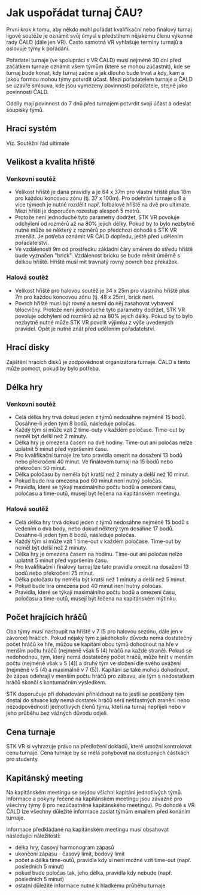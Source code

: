 # Jak uspořádat turnaj ČAU?

První krok k tomu, aby někdo mohl pořádat kvalifikační nebo finálový turnaj ligové soutěže je oznámit svůj úmysl s předstihem nějakému členu výkonné rady ČALD (dále jen VR). Často samotná VR vyhlašuje termíny turnajů a oslovuje týmy k pořádání.

Pořadatel turnaje (ve spolupráci s VR ČALD) musí nejméně 30 dní před začátkem turnaje oznámit všem týmům (které se mohou zúčastnit), kde se turnaj bude konat, kdy turnaj začne a jak dlouho bude trvat a kdy, kam a jakou formou mohou týmy potvrdit účast. Mezi pořadatelem turnaje a ČALD se uzavře smlouva, kde jsou vymezeny povinnosti pořadatele, stejně jako povinnosti ČALD.
 
Oddíly mají povinnost do 7 dnů před turnajem potvrdit svoji účast a odeslat soupisky týmů.

## Hrací systém

Viz. Soutěžní řád ultimate

## Velikost a kvalita hřiště

### Venkovní soutěž

- Velikost hřiště je daná pravidly a je 64 x 37m pro vlastní hřiště plus 18m pro každou koncovou zónu (tj. 37 x 100m). Pro odehrání turnaje o 8 a více týmech je nutné rozdělit např. fotbalové hřiště na dvě pro ultimate. Mezi hřišti je doporučen rozestup alespoň 5 metrů.
- Protože není jednoduché tyto parametry dodržet, STK VR povoluje odchýlení od rozměrů až na 80% jejich délky. Pokud by to bylo nezbytně nutné může se některý z rozměrů po předchozí dohodě s STK VR zmenšit. Je potřeba oznámit VR ČALD dopředu, ještě před udělením pořadatelství.
- Ve vzdálenosti 9m od prostředku základní čáry směrem do středu hřiště bude vyznačen "brick". Vzdálenost bricku se bude měnit úměrně s délkou hřiště. Hřiště musí mít travnatý rovný povrch bez překážek.

### Halová soutěž

- Velikost hřiště pro halovou soutěž je 34 x 25m pro vlastního hřiště plus 7m pro každou koncovou zónu (tj. 48 x 25m), brick není.
- Povrch hřiště musí být rovný a nesmí do něj zasahovat vybavení tělocvičny. Protože není jednoduché tyto parametry dodržet, STK VR povoluje odchýlení od rozměrů až na 80% jejich délky. Pokud by to bylo nezbytně nutné může STK VR povolit výjimku z výše uvedených pravidel. Opět je nutné znát před udělením pořadatelství.

## Hrací disky

Zajištění hracích disků je zodpovědnost organizátora turnaje. ČALD s tímto může pomoct, pokud by bylo potřeba.

## Délka hry

### Venkovní soutěž

- Celá délka hry trvá dokud jeden z týmů nedosáhne nejméně 15 bodů. Dosáhne-li jeden tým 8 bodů, následuje poločas.
- Každý tým si může vzít 2 time-outy v každém poločase. Time-out by neměl být delší než 2 minuty.
- Délka hry je omezena časem na dvě hodiny. Time-out ani poločas nelze uplatnit 5 minut před vypršením času.
- Pro kvalifikační turnaje lze tato pravidla omezit na dosažení 13 bodů nebo překročení 40 minut. Ve finálovém turnaji na 15 bodů nebo překročení 50 minut.
- Délka poločasu by neměla být kratší než 2 minuty a delší než 10 minut.
- Pokud bude hra omezena pod 60 minut není nutný poločas.
- Pravidla, které se týkají maximálního počtu bodů a omezení času, poločasu a time-outů, musejí být řečena na kapitánském meetingu.

### Halová soutěž

- Celá délka hry trvá dokud jeden z týmů nedosáhne nejméně 15 bodů s vedením o dva body, nebo dokud některý tým dosáhne 17 bodů. Dosáhne-li jeden tým 8 bodů, následuje poločas.
- Každý tým si může vzít 1 time-out v každém poločase. Time-out by neměl být delší než 2 minuty.
- Délka hry je omezena časem na hodinu. Time-out ani poločas nelze uplatnit 5 minut před vypršením času.
- Pro kvalifikační i finálový turnaj lze tato pravidla omezit na dosažení 13 bodů nebo překročení 25 minut.
- Délka poločasu by neměla být kratší než 1 minuty a delší než 5 minut.
- Pokud bude hra omezena pod 40 minut není nutný poločas.
- Pravidla, které se týkají maximálního počtu bodů a omezení času, poločasu a time-outů, musejí být řečena na kapitánském mýtinku.

## Počet hrajících hráčů

Oba týmy musí nastoupit na hřiště v 7 (5 pro halovou sezónu, dále jen v závorce) hráčích. Pokud nějaký tým z jakéhokoliv důvodu nemá dostatečný počet hráčů ke hře, můžou se kapitáni obou týmů dohodnout na hře v menším počtu hráčů (nejméně však 5 (4) hráčů na každé straně). Pokud se nedohodnou, tým, který nemá dostatečný počet hráčů, může hrát v menším počtu (nejméně však v 5 (4)) a druhý tým ve složení dle svého uvážení (nejméně v 5 (4) a maximálně v 7 (5)). Kapitáni se také mohou dohodnout, že zápas odehrají v menším počtu hráčů pro zábavu, ale tým s nedostatkem hráčů skončí s kontumačním výsledkem.
 
STK doporučuje při dohadování přihlédnout na to jestli se postižený tým dostal do situace kdy nemá dostatek hráčů sérií nešťastných zranění nebo nezodpovědností jednotlivých členů týmu, kteří na turnaj nepřijeli nebo v jeho průběhu bez vážných důvodu odjeli.

## Cena turnaje

STK VR si vyhrazuje právo na předložení dokladů, které umožní kontrolovat cenu turnaje. Cena turnaje by se měla pohybovat na dostupných částkách pro studenty.

## Kapitánský meeting

Na kapitánském meetingu se sejdou všichni kapitáni jednotlivých týmů. Informace a pokyny řečené na kapitánském meetingu jsou závazné pro všechny týmy (i pro nezúčastněné kapitánského meetingu). Po dohodě s VR ČALD lze všechny důležité informace zaslat týmům emailem před konáním turnaje.
 
Informace předkládané na kapitánském meetingu musí obsahovat následující náležitosti:
- délka hry, časový harmonogram zápasů
- ukončení zápasu - časový limit, bodový limit
- počet a délka time-outů, pravidla kdy si není možné vzít time-out (např. posledních 5 minut)
- pokud bude poločas tak, jeho délka, pravidla kdy nebude (např. posledních 5 minut)
- ostatní důležité informace nutné k hladkému průběhu turnaje
